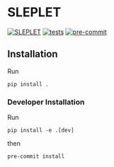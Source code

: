 # SLEPLET

[![SLEPLET](https://zenodo.org/badge/DOI/10.5281/zenodo.7268074.svg)](https://doi.org/10.5281/zenodo.7268074)
[![tests](https://github.com/astro-informatics/sleplet/actions/workflows/tests.yml/badge.svg)](https://github.com/astro-informatics/sleplet/actions/workflows/tests.yml)
[![pre-commit](https://img.shields.io/badge/pre--commit-enabled-brightgreen?logo=pre-commit&logoColor=white)](https://github.com/pre-commit/pre-commit)

## Installation

Run

```{sh}
pip install .
```

### Developer Installation

Run

```{sh}
pip install -e .[dev]
```

then

```{sh}
pre-commit install
```
